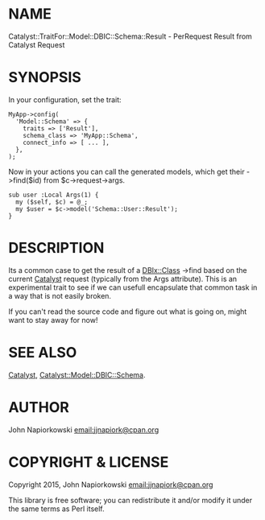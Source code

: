 # NAME

Catalyst::TraitFor::Model::DBIC::Schema::Result - PerRequest Result from Catalyst Request

# SYNOPSIS

In your configuration, set the trait:

    MyApp->config(
      'Model::Schema' => {
        traits => ['Result'],
        schema_class => 'MyApp::Schema',
        connect_info => [ ... ],
      },
    );

Now in your actions you can call the generated models, which get their ->find($id) from
$c->request->args.

    sub user :Local Args(1) {
      my ($self, $c) = @_;
      my $user = $c->model('Schema::User::Result');
    }

# DESCRIPTION

Its a common case to get the result of a [DBIx::Class](https://metacpan.org/pod/DBIx::Class) ->find based on the current
[Catalyst](https://metacpan.org/pod/Catalyst) request (typically from the Args attribute).  This is an experimental trait
to see if we can usefull encapsulate that common task in a way that is not easily broken.

If you can't read the source code and figure out what is going on, might want to stay
away for now!

# SEE ALSO

[Catalyst](https://metacpan.org/pod/Catalyst), [Catalyst::Model::DBIC::Schema](https://metacpan.org/pod/Catalyst::Model::DBIC::Schema).

# AUTHOR

John Napiorkowski [email:jjnapiork@cpan.org](email:jjnapiork@cpan.org)

# COPYRIGHT & LICENSE

Copyright 2015, John Napiorkowski [email:jjnapiork@cpan.org](email:jjnapiork@cpan.org)

This library is free software; you can redistribute it and/or modify it under
the same terms as Perl itself.
